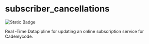# subscriber_cancellations
![Static Badge](https://img.shields.io/badge/Language-Python-blue)


Real -Time Datapipline for updating an online subscription service for Cademycode.
